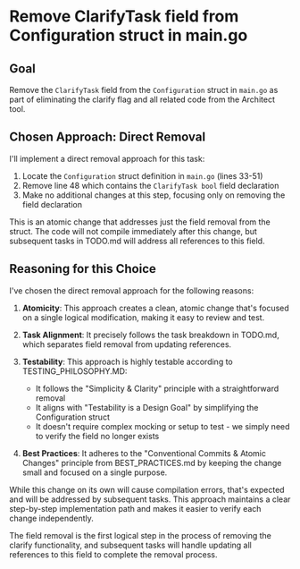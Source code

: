 # Remove ClarifyTask field from Configuration struct in main.go

## Goal
Remove the `ClarifyTask` field from the `Configuration` struct in `main.go` as part of eliminating the clarify flag and all related code from the Architect tool.

## Chosen Approach: Direct Removal
I'll implement a direct removal approach for this task:

1. Locate the `Configuration` struct definition in `main.go` (lines 33-51)
2. Remove line 48 which contains the `ClarifyTask bool` field declaration
3. Make no additional changes at this step, focusing only on removing the field declaration

This is an atomic change that addresses just the field removal from the struct. The code will not compile immediately after this change, but subsequent tasks in TODO.md will address all references to this field.

## Reasoning for this Choice
I've chosen the direct removal approach for the following reasons:

1. **Atomicity**: This approach creates a clean, atomic change that's focused on a single logical modification, making it easy to review and test.

2. **Task Alignment**: It precisely follows the task breakdown in TODO.md, which separates field removal from updating references.

3. **Testability**: This approach is highly testable according to TESTING_PHILOSOPHY.MD:
   - It follows the "Simplicity & Clarity" principle with a straightforward removal
   - It aligns with "Testability is a Design Goal" by simplifying the Configuration struct
   - It doesn't require complex mocking or setup to test - we simply need to verify the field no longer exists

4. **Best Practices**: It adheres to the "Conventional Commits & Atomic Changes" principle from BEST_PRACTICES.md by keeping the change small and focused on a single purpose.

While this change on its own will cause compilation errors, that's expected and will be addressed by subsequent tasks. This approach maintains a clear step-by-step implementation path and makes it easier to verify each change independently.

The field removal is the first logical step in the process of removing the clarify functionality, and subsequent tasks will handle updating all references to this field to complete the removal process.